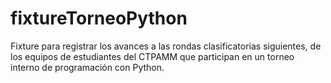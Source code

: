 # fixtureTorneoPython
Fixture para registrar los avances a las rondas clasificatorias siguientes, de los equipos de estudiantes del CTPAMM que participan en un torneo interno de programación con Python.
